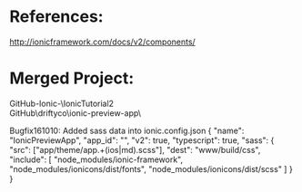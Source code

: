 # References:
http://ionicframework.com/docs/v2/components/

# Merged Project:
GitHub\-Ionic-\IonicTutorial2\
GitHub\driftyco\ionic-preview-app\

Bugfix161010:
Added sass data into ionic.config.json
{
  "name": "IonicPreviewApp",
  "app_id": "",
  "v2": true,
  "typescript": true,
  "sass": {
    "src": ["app/theme/app.+(ios|md).scss"],
    "dest": "www/build/css",
    "include": [
      "node_modules/ionic-framework",
      "node_modules/ionicons/dist/fonts",
      "node_modules/ionicons/dist/scss"
    ]
  }
}
